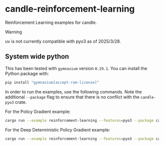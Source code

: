 # candle-reinforcement-learning

Reinforcement Learning examples for candle.

> [!WARNING]  
> uv is not currently compatible with pyo3 as of 2025/3/28.

## System wide python

This has been tested with `gymnasium` version `0.29.1`. You can install the
Python package with:
```bash
pip install "gymnasium[accept-rom-license]"
```

In order to run the examples, use the following commands. Note the additional
`--package` flag to ensure that there is no conflict with the `candle-pyo3`
crate.

For the Policy Gradient example:
```bash
cargo run --example reinforcement-learning --features=pyo3 --package candle-examples -- pg
```

For the Deep Deterministic Policy Gradient example:
```bash
cargo run --example reinforcement-learning --features=pyo3 --package candle-examples -- ddpg
```
